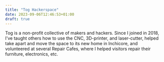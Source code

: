 ```yaml
---
title: "Tog Hackerspace"
date: 2023-09-06T12:46:53+01:00
draft: true
---
```

Tog is a non-profit collective of makers and hackers. Since I joined in 2018, I've taught others how to use the CNC, 3D-printer, and laser-cutter, helped take apart and move the space to its new home in Inchicore, and volunteered at several Repair Cafes, where I helped visitors repair their furniture, electronics, etc.
